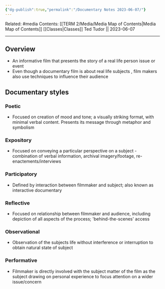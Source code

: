 ```yaml
---
{"dg-publish":true,"permalink":"/Documentary Notes 2023-06-07/"}
---
```


Related: #media
Contents: [[TERM 2/Media/Media Map of Contents\|Media Map of Contents]]
[[Classes\|Classes]]
Ted Tudor || 2023-06-07
***
## Overview 
- An informative film that presents the story of a real life person issue or event 
- Even though a documentary film is about real life subjects , film makers also use techniques to influence their audience

## Documentary styles 

### Poetic 
- Focused on creation of mood and tone; a visually striking format, with minimal verbal content. Presents its message through metaphor and symbolism 

### Expository 
- Focused on conveying a particular perspective on a subject - combination of verbal information, archival imagery/footage, re-enactements/interviews

### Participatory 
- Defined by interaction between filmmaker and subject; also known as interactive documentary 

### Reflective 
- Focused on relationship between filmmaker and audience, including depiction of all aspects of the process; 'behind-the-scenes' access

### Observational 
- Observation of the subjects life without interference or interruption to obtain natural state of subject 

### Performative 
- Filmmaker is directly involved with the subject matter of the film as the subject drawing on personal experience to focus attention on a wider issue/concern 